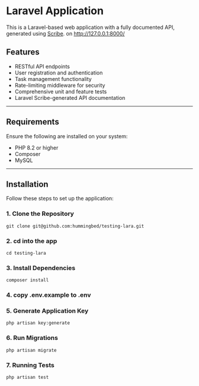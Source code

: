 # Laravel Application

This is a Laravel-based web application with a fully documented API, generated using [Scribe](http://127.0.0.1:8000/docs). on http://127.0.0.1:8000/

## Features

- RESTful API endpoints
- User registration and authentication
- Task management functionality
- Rate-limiting middleware for security
- Comprehensive unit and feature tests
- Laravel Scribe-generated API documentation


---

## Requirements

Ensure the following are installed on your system:

- PHP 8.2 or higher
- Composer
- MySQL

---

## Installation

Follow these steps to set up the application:

### 1. Clone the Repository
<!-- ```bash -->
```
git clone git@github.com:hummingbed/testing-lara.git
```
### 2. cd into the app

```
cd testing-lara
```

### 3. Install Dependencies
```
composer install

```

### 4. copy .env.example to .env

### 5. Generate Application Key

```
php artisan key:generate
```
### 6. Run Migrations

```
php artisan migrate
```

### 7. Running Tests

```
php artisan test

```